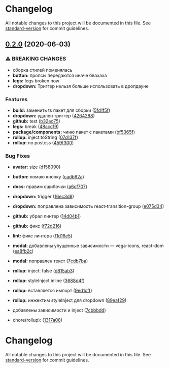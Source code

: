 # Changelog

All notable changes to this project will be documented in this file. See [standard-version](https://github.com/conventional-changelog/standard-version) for commit guidelines.

## [0.2.0](https://github.com/ttteam-org/ttteam-vega-ui/compare/v0.1.0...v0.2.0) (2020-06-03)


### ⚠ BREAKING CHANGES

* сборка стилей поменялась
* **button:** пропсы передаются иначе бвахаха
* **legs:** legs broken now
* **dropdown:** Триггер нельзя больше использовать в дропдауне

### Features

* **build:** заменить ts пакет для сборки ([5fd1f5f](https://github.com/ttteam-org/ttteam-vega-ui/commit/5fd1f5fcd66e4c7cd83b623b63c3fe49f1001d88))
* **dropdown:** удален триггер ([4264288](https://github.com/ttteam-org/ttteam-vega-ui/commit/42642884c539a653bab0365b80ed98671a1c1e64))
* **github:** test ([b32ac75](https://github.com/ttteam-org/ttteam-vega-ui/commit/b32ac751f5c8712c4eef0113bd6c6aed88e552ce))
* **legs:** break ([48acc19](https://github.com/ttteam-org/ttteam-vega-ui/commit/48acc19ce0477c18999fe6213b8f09820eba75a1))
* **package/components:** чиню пакет с пакетами ([bf5365f](https://github.com/ttteam-org/ttteam-vega-ui/commit/bf5365f9648b3f2df2931b1a81b7ff9c25ae9f59))
* **rollup:** inject.toString ([07d137f](https://github.com/ttteam-org/ttteam-vega-ui/commit/07d137f62433a0046df2f84c593105304765daf8))
* **rollup:** no postcss ([459f300](https://github.com/ttteam-org/ttteam-vega-ui/commit/459f3009a7c1aa61f1ba0719632d7882d7614ce0))


### Bug Fixes

* **avatar:** size ([d158090](https://github.com/ttteam-org/ttteam-vega-ui/commit/d1580906bae65a5ab94f65ee93c2b81c085e7477))
* **button:** ломаю кнопку ([cadb62a](https://github.com/ttteam-org/ttteam-vega-ui/commit/cadb62ac391aabf34ca667c29f4d847e139cb405))
* **docs:** правим ошибочки ([a6cf707](https://github.com/ttteam-org/ttteam-vega-ui/commit/a6cf7076195e0c2941a63d1537e727c290acfe3b))
* **dropdown:** trigger ([16ec3d8](https://github.com/ttteam-org/ttteam-vega-ui/commit/16ec3d8ecf6a90dcff8754f154bf31d84e7282ea))
* **dropdown:** поправлена зависимость react-transition-group ([e075d34](https://github.com/ttteam-org/ttteam-vega-ui/commit/e075d34088d69b588f845aea06df6e039ca8247f))
* **github:** убрал линтер ([14d04b1](https://github.com/ttteam-org/ttteam-vega-ui/commit/14d04b13c83f22c4ab5238e9e29ab6ac9f363978))
* **github:** фикс ([f72d216](https://github.com/ttteam-org/ttteam-vega-ui/commit/f72d216d7d8e6d6f86373e505bbaf76e4c70f218))
* **lint:** фикс линтера ([f1d16e5](https://github.com/ttteam-org/ttteam-vega-ui/commit/f1d16e51078310d330f6e598e82989b55a283ea2))
* **modal:** добавлены упущенные зависимости — vega-icons, react-dom ([ea8fb2c](https://github.com/ttteam-org/ttteam-vega-ui/commit/ea8fb2ce4edb3d8f55aa38830090c405b858a633))
* **modal:** поправлен текст ([7cdb7ba](https://github.com/ttteam-org/ttteam-vega-ui/commit/7cdb7ba47c72eef75dfdbbe2f64e99246602e2d1))
* **rollup:** inject: false ([d815ab3](https://github.com/ttteam-org/ttteam-vega-ui/commit/d815ab3ed884556b8627272445b84148ad044d48))
* **rollup:** styleInject inline ([3688d4f](https://github.com/ttteam-org/ttteam-vega-ui/commit/3688d4fbaaf3f152fc7ac9674e18d3fa202d979f))
* **rollup:** вставляется импорт ([9ed1cff](https://github.com/ttteam-org/ttteam-vega-ui/commit/9ed1cffd7d230187cd0f73b143d3b868c4b1a2e4))
* **rollup:** инжектим styleInject для dropdown ([89eaf29](https://github.com/ttteam-org/ttteam-vega-ui/commit/89eaf29af213ce36aacc5b2a909d2e98260d4605))
* добавлены зависимости и inject ([7cbbbdd](https://github.com/ttteam-org/ttteam-vega-ui/commit/7cbbbdd3ce8bfb006ed28b295d91335869757bf3))


* chore(rollup): ([1317a08](https://github.com/ttteam-org/ttteam-vega-ui/commit/1317a0837d553deb2a138fd5b18aa1ba607fd5ec))

# Changelog

All notable changes to this project will be documented in this file. See [standard-version](https://github.com/conventional-changelog/standard-version) for commit guidelines.
